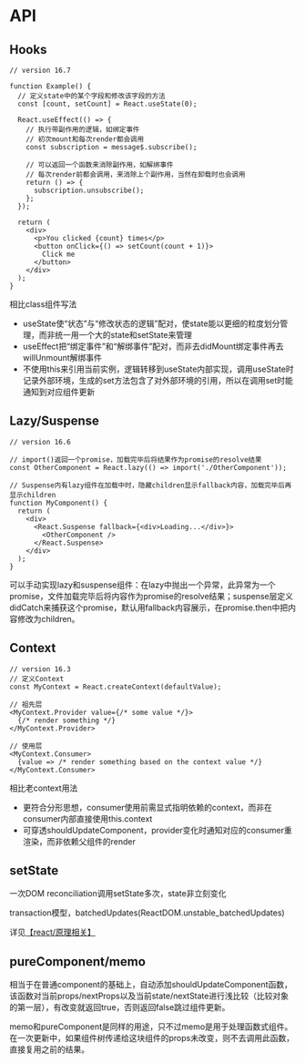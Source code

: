 # API

## Hooks

    // version 16.7

    function Example() {
      // 定义state中的某个字段和修改该字段的方法
      const [count, setCount] = React.useState(0);

      React.useEffect(() => {
        // 执行带副作用的逻辑，如绑定事件
        // 初次mount和每次render都会调用
        const subscription = message$.subscribe();

        // 可以返回一个函数来消除副作用，如解绑事件    
        // 每次render前都会调用，来消除上个副作用，当然在卸载时也会调用
        return () => {
          subscription.unsubscribe();
        };
      });

      return (
        <div>
          <p>You clicked {count} times</p>
          <button onClick={() => setCount(count + 1)}>
            Click me
          </button>
        </div>
      );
    }


相比class组件写法

- useState使“状态”与“修改状态的逻辑”配对，使state能以更细的粒度划分管理，而非统一用一个大的state和setState来管理
- useEffect把“绑定事件”和“解绑事件”配对，而非去didMount绑定事件再去willUnmount解绑事件
- 不使用this来引用当前实例，逻辑转移到useState内部实现，调用useState时记录外部环境，生成的set方法包含了对外部环境的引用，所以在调用set时能通知到对应组件更新

## Lazy/Suspense

    // version 16.6

    // import()返回一个promise，加载完毕后将结果作为promise的resolve结果
    const OtherComponent = React.lazy(() => import('./OtherComponent'));

    // Suspense内有lazy组件在加载中时，隐藏children显示fallback内容，加载完毕后再显示children
    function MyComponent() {
      return (
        <div>
          <React.Suspense fallback={<div>Loading...</div>}>
            <OtherComponent />
          </React.Suspense>
        </div>
      );
    }
    
可以手动实现lazy和suspense组件：在lazy中抛出一个异常，此异常为一个promise，文件加载完毕后将内容作为promise的resolve结果；suspense层定义didCatch来捕获这个promise，默认用fallback内容展示，在promise.then中把内容修改为children。

## Context

    // version 16.3
    // 定义Context
    const MyContext = React.createContext(defaultValue);

    // 祖先层
    <MyContext.Provider value={/* some value */}>
      {/* render something */}
    </MyContext.Provider>

    // 使用层
    <MyContext.Consumer>
      {value => /* render something based on the context value */}
    </MyContext.Consumer>


相比老context用法

- 更符合分形思想，consumer使用前需显式指明依赖的context，而非在consumer内部直接使用this.context
- 可穿透shouldUpdateComponent，provider变化时通知对应的consumer重渲染，而非依赖父组件的render


## setState

一次DOM reconciliation调用setState多次，state非立刻变化

transaction模型，batchedUpdates(ReactDOM.unstable_batchedUpdates)

详见[【react/原理相关】](/react/principle?id=setState的异步)

## pureComponent/memo

相当于在普通component的基础上，自动添加shouldUpdateComponent函数，该函数对当前props/nextProps以及当前state/nextState进行浅比较（比较对象的第一层），有改变就返回true，否则返回false跳过组件更新。

memo和pureComponent是同样的用途，只不过memo是用于处理函数式组件。在一次更新中，如果组件树传递给这块组件的props未改变，则不去调用此函数，直接复用之前的结果。